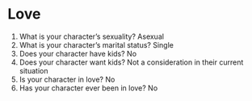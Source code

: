 # Love
1. What is your character’s sexuality? Asexual
2. What is your character’s marital status? Single
3. Does your character have kids? No
4. Does your character want kids? Not a consideration in their current situation
5. Is your character in love? No
6. Has your character ever been in love? No